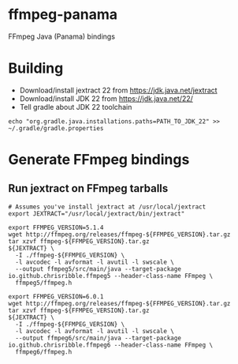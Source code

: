 # ffmpeg-panama
FFmpeg Java (Panama) bindings

# Building
- Download/install jextract 22 from https://jdk.java.net/jextract
- Download/install JDK 22 from https://jdk.java.net/22/
- Tell gradle about JDK 22 toolchain
```
echo "org.gradle.java.installations.paths=PATH_TO_JDK_22" >> ~/.gradle/gradle.properties
```

# Generate FFmpeg bindings
## Run jextract on FFmpeg tarballs
```
# Assumes you've install jextract at /usr/local/jextract
export JEXTRACT="/usr/local/jextract/bin/jextract"

export FFMPEG_VERSION=5.1.4
wget http://ffmpeg.org/releases/ffmpeg-${FFMPEG_VERSION}.tar.gz
tar xzvf ffmpeg-${FFMPEG_VERSION}.tar.gz
${JEXTRACT} \
  -I ./ffmpeg-${FFMPEG_VERSION} \
  -l avcodec -l avformat -l avutil -l swscale \
  --output ffmpeg5/src/main/java --target-package io.github.chrisribble.ffmpeg5 --header-class-name FFmpeg \
  ffmpeg5/ffmpeg.h

export FFMPEG_VERSION=6.0.1
wget http://ffmpeg.org/releases/ffmpeg-${FFMPEG_VERSION}.tar.gz
tar xzvf ffmpeg-${FFMPEG_VERSION}.tar.gz
${JEXTRACT} \
  -I ./ffmpeg-${FFMPEG_VERSION} \
  -l avcodec -l avformat -l avutil -l swscale \
  --output ffmpeg6/src/main/java --target-package io.github.chrisribble.ffmpeg6 --header-class-name FFmpeg \
  ffmpeg6/ffmpeg.h
```
